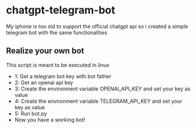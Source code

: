 # chatgpt-telegram-bot
My iphone is too old to support the official chatgpt api so i created a simple telegram bot with the same functionalities 
##  Realize your own bot
This script is meant to be executed in linux 
* 1: Get a telegram bot key with bot father
* 2: Get an openai api key 
* 3: Create the environment variable OPENAI_API_KEY and set your key as value
* 4: Create the environment variable TELEGRAM_API_KEY and set your key as value
* 5: Run bot.py
* Now you have a working bot!
